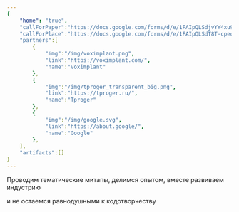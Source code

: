 ```yaml
---
{
    "home": "true",
    "callForPaper":"https://docs.google.com/forms/d/e/1FAIpQLSdjvYW4xu9MT-8VRIIPTF5FSzq0ePEQGrH28h0z_xUtcdI9ew/viewform",
    "callForPlace":"https://docs.google.com/forms/d/e/1FAIpQLSdT8T-cpeoFCpTD09OIvpZhtDcS_SPQBi50ZoPWi5BZbhrhfw/viewform",
    "partners":[
        {
            "img":"/img/voximplant.png",
            "link":"https://voximplant.com/",
            "name":"Voximplant"
        },
        {
            "img":"/img/tproger_transparent_big.png",
            "link":"https://tproger.ru/",
            "name":"Tproger"
        },
        {
            "img":"/img/google.svg",
            "link":"https://about.google/",
            "name":"Google"
        },
    ],
    "artifacts":[]
}
---
```

Проводим тематические митапы, делимся опытом, вместе развиваем индустрию 

и не остаемся равнодушными к кодотворчеству
 